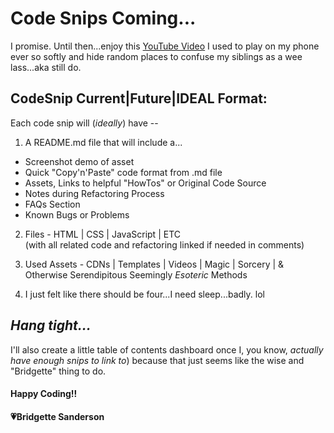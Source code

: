 # Code Snips Coming...

I promise. Until then...enjoy this [YouTube Video](https://www.youtube.com/watch?v=ZjkdUkOYP4g&t=24s) I used to play on my phone ever so softly and hide random places to confuse my siblings as a wee lass...aka still do. 

## CodeSnip Current|Future|IDEAL Format: 

Each code snip will (*ideally*) have --

1. A README.md file that will include a...
- Screenshot demo of asset
- Quick "Copy'n'Paste" code format from .md file
- Assets, Links to helpful "HowTos" or Original Code Source
- Notes during Refactoring Process 
- FAQs Section
- Known Bugs or Problems

2. Files - HTML | CSS | JavaScript | ETC  
(with all related code and refactoring linked if needed in comments)

3. Used Assets - CDNs | Templates | Videos | Magic | Sorcery | & Otherwise Serendipitous Seemingly *Esoteric* Methods

4. I just felt like there should be four...I need sleep...badly. lol 


## *Hang tight...*
I'll also create a little table of contents dashboard once I, you know, *actually have enough snips to link to*) because that just seems like the wise and "Bridgette" thing to do. 


#### Happy Coding!! 
        
#### 💗Bridgette Sanderson
